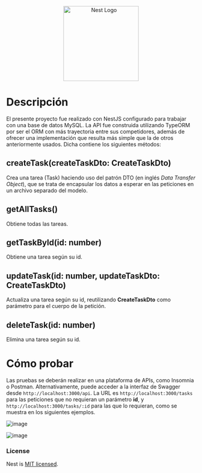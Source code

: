 <p align="center">
  <a href="http://nestjs.com/" target="blank"><img src="https://nestjs.com/img/logo-small.svg" width="200" alt="Nest Logo" /></a>
</p>

# Descripción

El presente proyecto fue realizado con NestJS configurado para trabajar con una base de datos MySQL.
La API fue construida utilizando TypeORM por ser el ORM con más trayectoria entre sus competidores, además de ofrecer una implementación que resulta más simple que la de otros anteriormente usados. Dicha contiene los siguientes métodos:

## createTask(createTaskDto: CreateTaskDto)

Crea una tarea (Task) haciendo uso del patrón DTO (en inglés *Data Transfer Object*), que se trata de encapsular los datos a esperar en las peticiones en un archivo separado del modelo.

## getAllTasks()
Obtiene todas las tareas.

## getTaskById(id: number)
Obtiene una tarea según su id.

## updateTask(id: number, updateTaskDto: CreateTaskDto)
Actualiza una tarea según su id, reutilizando **CreateTaskDto** como parámetro para el cuerpo de la petición.

## deleteTask(id: number)
Elimina una tarea según su id.

# Cómo probar

Las pruebas se deberán realizar en una plataforma de APIs, como Insomnia o Postman. Alternativamente, puede acceder a la interfaz de Swagger desde ```http://localhost:3000/api```.
La URL es ```http://localhost:3000/tasks``` para las peticiones que no requieran un parámetro **id**, y ```http://localhost:3000/tasks/:id``` para las que lo requieran, como se muestra en los siguientes ejemplos.

![image](https://github.com/ezqHerrera/tasksjs/assets/72275360/77b9b539-e61d-4634-a93d-c041585f4217)

![image](https://github.com/ezqHerrera/tasksjs/assets/72275360/acc18714-21ba-41b5-b492-85cd017dfd03)


### License

Nest is [MIT licensed](LICENSE).
